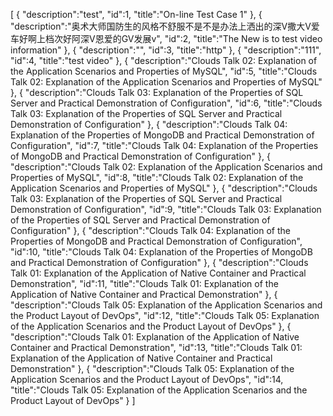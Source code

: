 [
    {
        "description":"test",
        "id":1,
        "title":"On-line Test Case 1"
    },
    {
        "description":"奥术大师国防生的风格不舒服不是不是办法上洒出的深V撒大V爱车好啊上档次好阿深V恩爱的GV发展v",
        "id":2,
        "title":"The New is to test video information"
    },
    {
        "description":"",
        "id":3,
        "title":"http"
    },
    {
        "description":"111",
        "id":4,
        "title":"test video"
    },
    {
        "description":"Clouds Talk 02: Explanation of the Application Scenarios and Properties of MySQL",
        "id":5,
        "title":"Clouds Talk 02: Explanation of the Application Scenarios and Properties of MySQL"
    },
    {
        "description":"Clouds Talk 03: Explanation of the Properties of SQL Server and Practical Demonstration of Configuration",
        "id":6,
        "title":"Clouds Talk 03: Explanation of the Properties of SQL Server and Practical Demonstration of Configuration"
    },
    {
        "description":"Clouds Talk 04: Explanation of the Properties of MongoDB and Practical Demonstration of Configuration",
        "id":7,
        "title":"Clouds Talk 04: Explanation of the Properties of MongoDB and Practical Demonstration of Configuration"
    },
    {
        "description":"Clouds Talk 02: Explanation of the Application Scenarios and Properties of MySQL",
        "id":8,
        "title":"Clouds Talk 02: Explanation of the Application Scenarios and Properties of MySQL"
    },
    {
        "description":"Clouds Talk 03: Explanation of the Properties of SQL Server and Practical Demonstration of Configuration",
        "id":9,
        "title":"Clouds Talk 03: Explanation of the Properties of SQL Server and Practical Demonstration of Configuration"
    },
    {
        "description":"Clouds Talk 04: Explanation of the Properties of MongoDB and Practical Demonstration of Configuration",
        "id":10,
        "title":"Clouds Talk 04: Explanation of the Properties of MongoDB and Practical Demonstration of Configuration"
    },
    {
        "description":"Clouds Talk 01: Explanation of the Application of Native Container and Practical Demonstration",
        "id":11,
        "title":"Clouds Talk 01: Explanation of the Application of Native Container and Practical Demonstration"
    },
    {
        "description":"Clouds Talk 05: Explanation of the Application Scenarios and the Product Layout of DevOps",
        "id":12,
        "title":"Clouds Talk 05: Explanation of the Application Scenarios and the Product Layout of DevOps"
    },
    {
        "description":"Clouds Talk 01: Explanation of the Application of Native Container and Practical Demonstration",
        "id":13,
        "title":"Clouds Talk 01: Explanation of the Application of Native Container and Practical Demonstration"
    },
    {
        "description":"Clouds Talk 05: Explanation of the Application Scenarios and the Product Layout of DevOps",
        "id":14,
        "title":"Clouds Talk 05: Explanation of the Application Scenarios and the Product Layout of DevOps"
    }
]